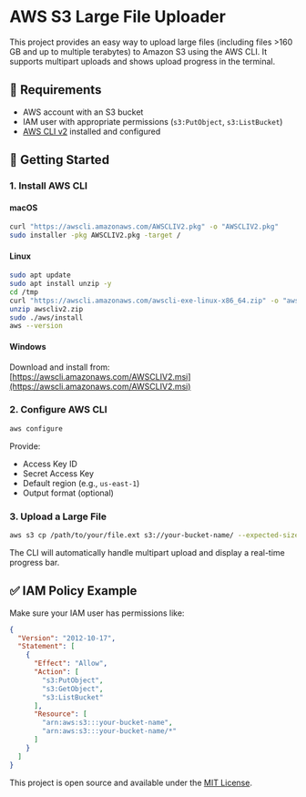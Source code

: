 # AWS S3 Large File Uploader

This project provides an easy way to upload large files (including files >160 GB and up to multiple terabytes) to Amazon S3 using the AWS CLI. It supports multipart uploads and shows upload progress in the terminal.

## 🔧 Requirements

- AWS account with an S3 bucket
- IAM user with appropriate permissions (`s3:PutObject`, `s3:ListBucket`)
- [AWS CLI v2](https://docs.aws.amazon.com/cli/latest/userguide/install-cliv2.html) installed and configured

## 🚀 Getting Started

### 1. Install AWS CLI

#### macOS
```bash
curl "https://awscli.amazonaws.com/AWSCLIV2.pkg" -o "AWSCLIV2.pkg"
sudo installer -pkg AWSCLIV2.pkg -target /
```
#### Linux
```bash
sudo apt update
sudo apt install unzip -y
cd /tmp
curl "https://awscli.amazonaws.com/awscli-exe-linux-x86_64.zip" -o "awscliv2.zip"
unzip awscliv2.zip
sudo ./aws/install
aws --version
```

#### Windows
Download and install from:  
[https://awscli.amazonaws.com/AWSCLIV2.msi](https://awscli.amazonaws.com/AWSCLIV2.msi)

### 2. Configure AWS CLI

```bash
aws configure
```

Provide:
- Access Key ID
- Secret Access Key
- Default region (e.g., `us-east-1`)
- Output format (optional)

### 3. Upload a Large File

```bash
aws s3 cp /path/to/your/file.ext s3://your-bucket-name/ --expected-size 2TB
```

The CLI will automatically handle multipart upload and display a real-time progress bar.

## ✅ IAM Policy Example

Make sure your IAM user has permissions like:

```json
{
  "Version": "2012-10-17",
  "Statement": [
    {
      "Effect": "Allow",
      "Action": [
        "s3:PutObject",
        "s3:GetObject",
        "s3:ListBucket"
      ],
      "Resource": [
        "arn:aws:s3:::your-bucket-name",
        "arn:aws:s3:::your-bucket-name/*"
      ]
    }
  ]
}
```
This project is open source and available under the [MIT License](LICENSE).
